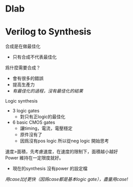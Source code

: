 # Dlab

# Verilog to Synthesis

合成是在做最佳化
+	只有合成不代表最佳化

爲什麼需要合成？
+	會有很多的錯誤
+	提高生產力
+	*有最佳化的過程，沒有最佳化的結果*

Logic synthesis
+	3 logic gates
	*	對只有正logic的最佳化
+	6 basic CMOS gates
	*	讓timing，電流，電壓穩定
	*	原件沒有了
	*	因爲沒有pos logic 所以從neg logic 開始思考

速度>面積，先考慮速度，在速度的限制下，面積越小越好
<br />
Power 維持在一定限度就好。
+	現在的synthesis 沒有power 的設定檔

*用case比if更快（因爲case都是基本logic gate），盡量用case!*


